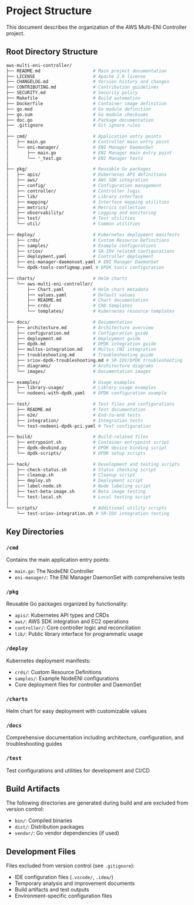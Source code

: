 # Project Structure

This document describes the organization of the AWS Multi-ENI Controller project.

## Root Directory Structure

```bash
aws-multi-eni-controller/
├── README.md                    # Main project documentation
├── LICENSE                      # Apache 2.0 license
├── CHANGELOG.md                 # Version history and changes
├── CONTRIBUTING.md              # Contribution guidelines
├── SECURITY.md                  # Security policy
├── Makefile                     # Build automation
├── Dockerfile                   # Container image definition
├── go.mod                       # Go module definition
├── go.sum                       # Go module checksums
├── doc.go                       # Package documentation
├── .gitignore                   # Git ignore rules
│
├── cmd/                         # Application entry points
│   ├── main.go                  # Controller main entry point
│   └── eni-manager/             # ENI Manager DaemonSet
│       ├── main.go              # ENI Manager main entry point
│       └── *_test.go            # ENI Manager tests
│
├── pkg/                         # Reusable Go packages
│   ├── apis/                    # Kubernetes API definitions
│   ├── aws/                     # AWS SDK integration
│   ├── config/                  # Configuration management
│   ├── controller/              # Controller logic
│   ├── lib/                     # Library interface
│   ├── mapping/                 # Interface mapping utilities
│   ├── metrics/                 # Metrics collection
│   ├── observability/           # Logging and monitoring
│   ├── test/                    # Test utilities
│   └── util/                    # Common utilities
│
├── deploy/                      # Kubernetes deployment manifests
│   ├── crds/                    # Custom Resource Definitions
│   ├── samples/                 # Example configurations
│   ├── sriov/                   # SR-IOV related configurations
│   ├── deployment.yaml          # Controller deployment
│   ├── eni-manager-daemonset.yaml # ENI Manager DaemonSet
│   └── dpdk-tools-configmap.yaml # DPDK tools configuration
│
├── charts/                      # Helm charts
│   └── aws-multi-eni-controller/
│       ├── Chart.yaml           # Helm chart metadata
│       ├── values.yaml          # Default values
│       ├── README.md            # Chart documentation
│       ├── crds/                # CRD templates
│       └── templates/           # Kubernetes resource templates
│
├── docs/                        # Documentation
│   ├── architecture.md          # Architecture overview
│   ├── configuration.md         # Configuration guide
│   ├── deployment.md            # Deployment guide
│   ├── dpdk.md                  # DPDK integration guide
│   ├── multus-integration.md    # Multus CNI integration
│   ├── troubleshooting.md       # Troubleshooting guide
│   ├── sriov-dpdk-troubleshooting.md # SR-IOV/DPDK troubleshooting
│   ├── diagrams/                # Architecture diagrams
│   └── images/                  # Documentation images
│
├── examples/                    # Usage examples
│   ├── library-usage/           # Library usage examples
│   └── nodeeni-with-dpdk.yaml   # DPDK configuration example
│
├── test/                        # Test files and configurations
│   ├── README.md                # Test documentation
│   ├── e2e/                     # End-to-end tests
│   ├── integration/             # Integration tests
│   └── test-nodeeni-dpdk-pci.yaml # Test configuration
│
├── build/                       # Build-related files
│   ├── entrypoint.sh            # Container entrypoint script
│   ├── dpdk-devbind.py          # DPDK device binding script
│   └── dpdk-scripts/            # DPDK setup scripts
│
├── hack/                        # Development and testing scripts
│   ├── check-status.sh          # Status checking script
│   ├── cleanup.sh               # Cleanup script
│   ├── deploy.sh                # Deployment script
│   ├── label-node.sh            # Node labeling script
│   ├── test-beta-image.sh       # Beta image testing
│   └── test-local.sh            # Local testing script
│
└── scripts/                     # Additional utility scripts
    └── test-sriov-integration.sh # SR-IOV integration testing
```

## Key Directories

### `/cmd`

Contains the main application entry points:

- `main.go`: The NodeENI Controller
- `eni-manager/`: The ENI Manager DaemonSet with comprehensive tests

### `/pkg`

Reusable Go packages organized by functionality:

- `apis/`: Kubernetes API types and CRDs
- `aws/`: AWS SDK integration and EC2 operations
- `controller/`: Core controller logic and reconciliation
- `lib/`: Public library interface for programmatic usage

### `/deploy`

Kubernetes deployment manifests:

- `crds/`: Custom Resource Definitions
- `samples/`: Example NodeENI configurations
- Core deployment files for controller and DaemonSet

### `/charts`

Helm chart for easy deployment with customizable values

### `/docs`

Comprehensive documentation including architecture, configuration, and troubleshooting guides

### `/test`

Test configurations and utilities for development and CI/CD

## Build Artifacts

The following directories are generated during build and are excluded from version control:

- `bin/`: Compiled binaries
- `dist/`: Distribution packages
- `vendor/`: Go vendor dependencies (if used)

## Development Files

Files excluded from version control (see `.gitignore`):

- IDE configuration files (`.vscode/`, `.idea/`)
- Temporary analysis and improvement documents
- Build artifacts and test outputs
- Environment-specific configuration files
